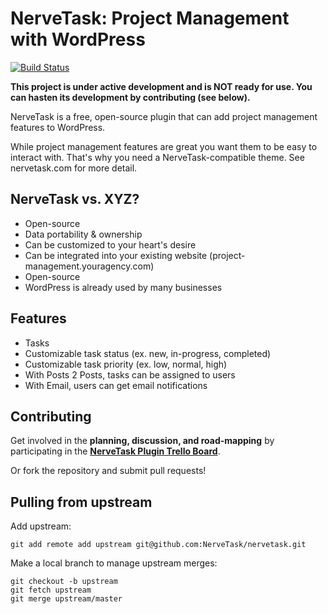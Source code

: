 # NerveTask: Project Management with WordPress

[![Build Status](https://travis-ci.org/NerveTask/nervetask.png?branch=master)](https://travis-ci.org/NerveTask/nervetask)

**This project is under active development and is NOT ready for use. You can hasten its development by contributing (see below).**

NerveTask is a free, open-source plugin that can add project management features to WordPress. 

While project management features are great you want them to be easy to interact with. That's why you need a NerveTask-compatible theme. See nervetask.com for more detail.

## NerveTask vs. XYZ?

- Open-source
- Data portability & ownership
- Can be customized to your heart's desire
- Can be integrated into your existing website (project-management.youragency.com)
- Open-source
- WordPress is already used by many businesses

## Features

- Tasks
- Customizable task status (ex. new, in-progress, completed)
- Customizable task priority (ex. low, normal, high)
- With Posts 2 Posts, tasks can be assigned to users
- With Email, users can get email notifications

## Contributing

Get involved in the **planning, discussion, and road-mapping** by participating in the **[NerveTask Plugin Trello Board]**.

Or fork the repository and submit pull requests!

## Pulling from upstream

Add upstream:

    git add remote add upstream git@github.com:NerveTask/nervetask.git

Make a local branch to manage upstream merges:

    git checkout -b upstream
    git fetch upstream
    git merge upstream/master





[NerveTask Plugin Trello Board]: https://trello.com/b/sV78jSZh/nervetask
